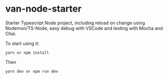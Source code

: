# van-node-starter
Starter Typescript Node project, including reload on change using Nodemon/TS-Node, easy debug with VSCode and testing with Mocha and Chai.

To start using it: 

`yarn or npm install`

Then

`yarn dev or npm run dev`
